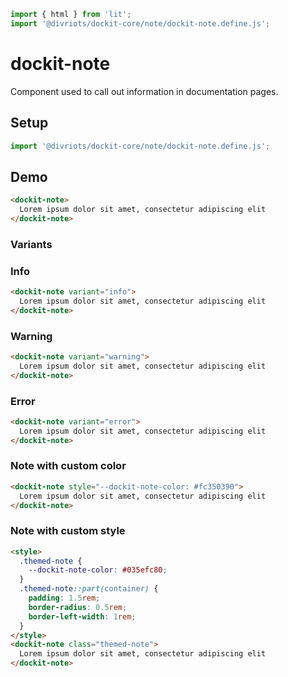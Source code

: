 ```js script
import { html } from 'lit';
import '@divriots/dockit-core/note/dockit-note.define.js';
```

# dockit-note

Component used to call out information in documentation pages.

## Setup

```js
import '@divriots/dockit-core/note/dockit-note.define.js';
```

## Demo

```html preview-story
<dockit-note>
  Lorem ipsum dolor sit amet, consectetur adipiscing elit
</dockit-note>
```

### Variants

### Info

```html preview-story
<dockit-note variant="info">
  Lorem ipsum dolor sit amet, consectetur adipiscing elit
</dockit-note>
```

### Warning

```html preview-story
<dockit-note variant="warning">
  Lorem ipsum dolor sit amet, consectetur adipiscing elit
</dockit-note>
```

### Error

```html preview-story
<dockit-note variant="error">
  Lorem ipsum dolor sit amet, consectetur adipiscing elit
</dockit-note>
```

### Note with custom color

```html preview-story
<dockit-note style="--dockit-note-color: #fc350390">
  Lorem ipsum dolor sit amet, consectetur adipiscing elit
</dockit-note>
```

### Note with custom style

```html preview-story
<style>
  .themed-note {
    --dockit-note-color: #035efc80;
  }
  .themed-note::part(container) {
    padding: 1.5rem;
    border-radius: 0.5rem;
    border-left-width: 1rem;
  }
</style>
<dockit-note class="themed-note">
  Lorem ipsum dolor sit amet, consectetur adipiscing elit
</dockit-note>
```

